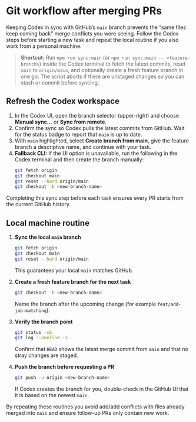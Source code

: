 # Git workflow after merging PRs

Keeping Codex in sync with GitHub’s `main` branch prevents the “same files keep coming back” merge conflicts you were seeing. Follow the Codex steps before starting a new task and repeat the local routine if you also work from a personal machine.

> **Shortcut:** Run `npm run sync:main` (or `npm run sync:main -- <feature-branch>`) inside the Codex terminal to fetch the latest commits, reset `main` to `origin/main`, and optionally create a fresh feature branch in one go. The script aborts if there are unstaged changes so you can stash or commit before syncing.

## Refresh the Codex workspace

1. In the Codex UI, open the branch selector (upper-right) and choose **Manual sync…** or **Sync from remote**.
2. Confirm the sync so Codex pulls the latest commits from GitHub. Wait for the status badge to report that `main` is up to date.
3. With `main` highlighted, select **Create branch from main**, give the feature branch a descriptive name, and continue with your task.
4. **Fallback CLI:** If the UI option is unavailable, run the following in the Codex terminal and then create the branch manually:
   ```bash
   git fetch origin
   git checkout main
   git reset --hard origin/main
   git checkout -b <new-branch-name>
   ```

Completing this sync step before each task ensures every PR starts from the current GitHub history.

## Local machine routine

1. **Sync the local `main` branch**
   ```bash
   git fetch origin
   git checkout main
   git reset --hard origin/main
   ```
   This guarantees your local `main` matches GitHub.

2. **Create a fresh feature branch for the next task**
   ```bash
   git checkout -b <new-branch-name>
   ```
   Name the branch after the upcoming change (for example `feat/add-job-matching`).

3. **Verify the branch point**
   ```bash
   git status -sb
   git log --oneline -3
   ```
   Confirm that `HEAD` shows the latest merge commit from `main` and that no stray changes are staged.

4. **Push the branch before requesting a PR**
   ```bash
   git push -u origin <new-branch-name>
   ```
   If Codex creates the branch for you, double-check in the GitHub UI that it is based on the newest `main`.

By repeating these routines you avoid add/add conflicts with files already merged into `main` and ensure follow-up PRs only contain new work.

